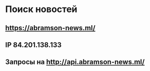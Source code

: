 # Поиск новостей

## https://abramson-news.ml/
## IP 84.201.138.133
## Запросы на http://api.abramson-news.ml/
